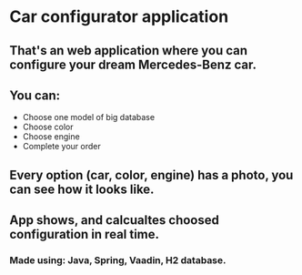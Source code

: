# Car configurator application

## That's an web application where you can configure your dream Mercedes-Benz car.
## You can:
* Choose one model of big database
* Choose color
* Choose engine
* Complete your order

## Every option (car, color, engine) has a photo, you can see how it looks like.

## App shows, and calcualtes choosed configuration in real time.

### Made using: Java, Spring, Vaadin, H2 database.
